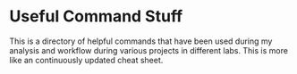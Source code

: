 # Useful Command Stuff

This is a directory of helpful commands that have been used during my analysis and workflow during various projects in different labs.
This is more like an continuously updated cheat sheet.
